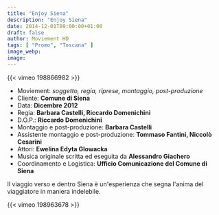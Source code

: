 ```yaml
---
title: "Enjoy Siena"
description: "Enjoy Siena"
date: 2014-12-01T09:00:00+01:00
draft: false
author: Moviement HD
tags: [ "Promo", "Toscana" ]
image_webp:
image:
---
```


{{< vimeo 198866982 >}}
<br>

- Moviement: *soggetto, regia, riprese, montaggio, post-produzione*
- Cliente: **Comune di Siena**
- Data: **Dicembre 2012**
- Regia: **Barbara Castelli, Riccardo Domenichini**
- D.O.P.: **Riccardo Domenichini**
- Montaggio e post-produzione: **Barbara Castelli**
- Assistente montaggio e post-produzione: **Tommaso Fantini, Niccolò Cesarini**
- Attori: **Ewelina Edyta Glowacka**
- Musica originale scritta ed eseguita da **Alessandro Giachero**
- Coordinamento e Logistica: **Ufficio Comunicazione del Comune di Siena**

Il viaggio verso e dentro Siena è un'esperienza che segna l'anima del viaggiatore in maniera indelebile.

{{< vimeo 198963678 >}}

